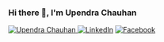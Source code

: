 ### Hi there 👋, I'm Upendra Chauhan
<a href="https://www.instagram.com/upendra6617/"><img src="https://img.shields.io/badge/Upendra Chauhan-E4405F?style=for-the-badge&logo=instagram&logoColor=black" alt="Upendra Chauhan" />
 <a href="https://www.linkedin.com/in/upendra-chauhan-5684a5138"><img src="https://img.shields.io/badge/Upendra%20Chauhan-000080?style=for-the-badge&logo=linkedin&logoColor=black%20for%20linkedin" alt="LinkedIn"/></a>
<a href="https://www.facebook.com/aryan-chauhan-161446"><img src="https://img.shields.io/badge/Upendra%20Chauhan-FFFFFF?style=for-the-badge&logo=facebook&logoColor=black%20for%20facebook" alt="Facebook"/></a>
